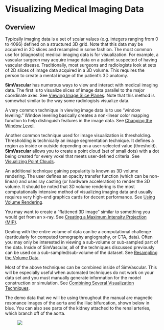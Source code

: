 # Visualizing Medical Imaging Data

## Overview

Typically imaging data is a set of scalar values (e.g. integers ranging from 0 to 4096) defined on a structured 3D grid. Note that this data may be acquired in 2D slices and resampled in some fashion. The most common use for (diagnostic) medical imaging data is for visualization.  For example, a vascular surgeon may acquire image data on a patient suspected of having vascular disease.  Traditionally, most surgeons and radiologists look at sets of 2D slices of image data acquired in a 3D volume.  This requires the person to create a mental image of the patient’s 3D anatomy.

**SimVascular** has numerous ways to view and interact with medical imaging data.  The first is to visualize slices of image data parallel to the major coordinate axes.  See [Viewing Image Slice Planes](#imagingSlicePlanes). Note that this method is somewhat similar to the way some radiologists visualize data.

A very common technique in viewing image data is to use “window leveling.”  Window leveling basically creates a non-linear color mapping function to help distinguish features in the image data.  See [Changing the Window Level](#imagingWindowLevel).

Another common technique used for image visualization is thresholding.  Thresholding is technically an image segmentation technique.  It defines a region as inside or outside depending on a user-selected value (threshold).  **SimVascular** allows you to create a point cloud (set of small dots) with a dot being created for every voxel that meets user-defined criteria.  See [Visualizing Point Clouds](#imagingPointClouds).

An additional technique gaining popularity is known as 3D volume rendering.  The user defines an opacity transfer function (which can be non-linear) and uses ray casting (or hardware acceleration) to render the 3D volume.  It should be noted that 3D volume rendering is the most computationally intensive method of visualizing imaging data and usually requires very high-end graphics cards for decent performance.  See [Using Volume Rendering](#imagingVolumeRendering).

You may want to create a “flattened 3D image” similar to something you would get from an x-ray. See [Creating a Maximum Intensity Projection (MIP)](#imagingMIP).

Dealing with the entire volume of data can be a computational challenge (particularly for computed tomography angiography, or CTA, data).  Often you may only be interested in viewing a sub-volume or sub-sampled part of the data.  Inside of SimVascular, all of the techniques discussed previously can be used on a sub-sampled/sub-volume of the dataset. See [Resampling the Volume Data](#imagingSubvolume).
       
Most of the above techniques can be combined inside of SimVascular.  This will be especially useful when automated techniques do not work on your data set and you must manually generate information for the model construction or simulation.  See [Combining Several Visualization Techniques](#imagingCombining).

The demo data that we will be using throughout the manual are magnetic resonance images of the aorta and the iliac bifurcation, shown below in blue.  You can also see parts of the kidney attached to the renal arteries, which branch off of the aorta.

<figure>
  <img class="svImg svImgMd" src="documentation/imaging/imgs/1.jpg">
  <figcaption class="svCaption" ></figcaption>
</figure>


